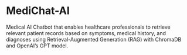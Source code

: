 # MediChat-AI
Medical AI Chatbot that enables healthcare professionals to retrieve relevant patient records based on symptoms, medical history, and diagnoses using Retrieval-Augmented Generation (RAG) with ChromaDB and OpenAI’s GPT model.
